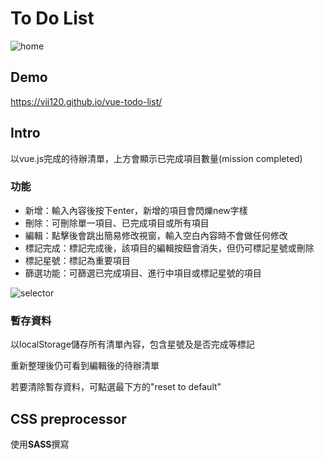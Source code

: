 # To Do List

![home](https://i.imgur.com/LGTtqkw.png)

## Demo
https://vii120.github.io/vue-todo-list/

## Intro

以vue.js完成的待辦清單，上方會顯示已完成項目數量(mission completed)

### 功能

* 新增：輸入內容後按下enter，新增的項目會閃爍new字樣
* 刪除：可刪除單一項目、已完成項目或所有項目
* 編輯：點擊後會跳出簡易修改視窗，輸入空白內容時不會做任何修改
* 標記完成：標記完成後，該項目的編輯按鈕會消失，但仍可標記星號或刪除
* 標記星號：標記為重要項目
* 篩選功能：可篩選已完成項目、進行中項目或標記星號的項目

![selector](https://i.imgur.com/IvtT1NW.png)

### 暫存資料

以localStorage儲存所有清單內容，包含星號及是否完成等標記

重新整理後仍可看到編輯後的待辦清單

若要清除暫存資料，可點選最下方的"reset to default"

## CSS preprocessor

使用**SASS**撰寫

